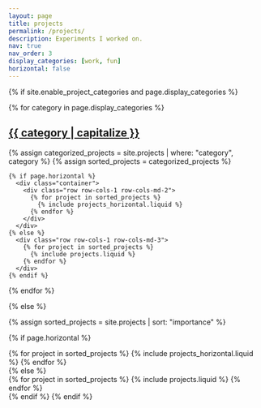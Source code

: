 ```yaml
---
layout: page
title: projects
permalink: /projects/
description: Experiments I worked on.
nav: true
nav_order: 3
display_categories: [work, fun]
horizontal: false
---
```


<!-- pages/projects.md -->
<div class="projects">

{% if site.enable_project_categories and page.display_categories %}

  <!-- Display categorized projects -->

{% for category in page.display_categories %}
<a id="{{ category }}" href=".#{{ category }}">
<h2 class="category">{{ category | capitalize }}</h2>
</a>
{% assign categorized_projects = site.projects | where: "category", category %}
{% assign sorted_projects = categorized_projects %}

    {% if page.horizontal %}
      <div class="container">
        <div class="row row-cols-1 row-cols-md-2">
          {% for project in sorted_projects %}
            {% include projects_horizontal.liquid %}
          {% endfor %}
        </div>
      </div>
    {% else %}
      <div class="row row-cols-1 row-cols-md-3">
        {% for project in sorted_projects %}
          {% include projects.liquid %}
        {% endfor %}
      </div>
    {% endif %}

{% endfor %}

{% else %}

  <!-- Display projects without categories -->

{% assign sorted_projects = site.projects | sort: "importance" %}

{% if page.horizontal %}
<div class="container">
<div class="row row-cols-1 row-cols-md-2">
{% for project in sorted_projects %}
{% include projects_horizontal.liquid %}
{% endfor %}
</div>
</div>
{% else %}
<div class="row row-cols-1 row-cols-md-3">
{% for project in sorted_projects %}
{% include projects.liquid %}
{% endfor %}
</div>
{% endif %}
{% endif %}

</div>
